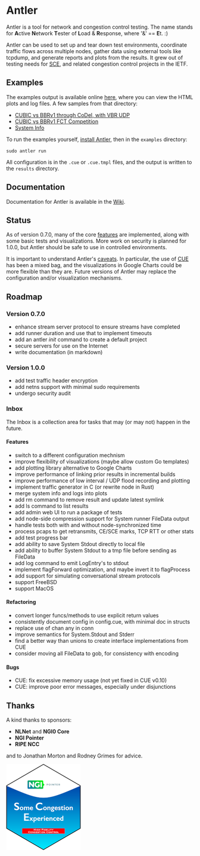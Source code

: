 # Antler

Antler is a tool for network and congestion control testing. The name stands for
**A**ctive **N**etwork **T**ester of **L**oad & **R**esponse, where '&' ==
**E**t. :)

Antler can be used to set up and tear down test environments, coordinate traffic
flows across multiple nodes, gather data using external tools like tcpdump, and
generate reports and plots from the results.  It grew out of testing needs for
[SCE](https://datatracker.ietf.org/doc/draft-morton-tsvwg-sce/), and related
congestion control projects in the IETF.

## Examples

The examples output is available online 
[here](https://www.heistp.net/antler/examples/latest), where you can view the
HTML plots and log files. A few samples from that directory:

* [CUBIC vs BBRv1 through CoDel, with VBR UDP](https://www.heistp.net/antler/examples/latest/vbrudp_timeseries.html)
* [CUBIC vs BBRv1 FCT Competition](https://www.heistp.net/antler/examples/latest/fct_fct.html)
* [System Info](https://www.heistp.net/antler/examples/latest/iperf3_sysinfo_antler.html)

To run the examples yourself, [install Antler](https://github.com/heistp/antler/wiki/Getting-Started#installation), then in the `examples` directory:
```
sudo antler run
```

All configuration is in the `.cue` or `.cue.tmpl` files, and the output is
written to the `results` directory.

## Documentation

Documentation for Antler is available in the [Wiki](wiki).

## Status

As of version 0.7.0, many of the core
[features](https://github.com/heistp/antler/wiki/#features) are implemented,
along with some basic tests and visualizations.  More work on security is
planned for 1.0.0, but Antler should be safe to use in controlled environments.

It is important to understand Antler's
[caveats](https://github.com/heistp/antler/wiki/#caveats).  In particular, the
use of [CUE](https://cuelang.org/) has been a mixed bag, and the visualizations
in Google Charts could be more flexible than they are.  Future versions of
Antler may replace the configuration and/or visualization mechanisms.

## Roadmap

### Version 0.7.0

- enhance stream server protocol to ensure streams have completed
- add runner duration and use that to implement timeouts
- add an antler _init_ command to create a default project
- secure servers for use on the Internet
- write documentation (in markdown)

### Version 1.0.0

- add test traffic header encryption
- add netns support with minimal sudo requirements
- undergo security audit

### Inbox

The Inbox is a collection area for tasks that may (or may not) happen in the
future.

#### Features

- switch to a different configuration mechnism
- improve flexibility of visualizations (maybe allow custom Go templates)
- add plotting library alternative to Google Charts
- improve performance of linking prior results in incremental builds
- improve performance of low interval / UDP flood recording and plotting
- implement traffic generator in C (or rewrite node in Rust)
- merge system info and logs into plots
- add rm command to remove result and update latest symlink
- add ls command to list results
- add admin web UI to run a package of tests
- add node-side compression support for System runner FileData output
- handle tests both with and without node-synchronized time
- process pcaps to get retransmits, CE/SCE marks, TCP RTT or other stats
- add test progress bar
- add ability to save System Stdout directly to local file
- add ability to buffer System Stdout to a tmp file before sending as FileData
- add log command to emit LogEntry's to stdout
- implement flagForward optimization, and maybe invert it to flagProcess
- add support for simulating conversational stream protocols
- support FreeBSD
- support MacOS

#### Refactoring

- convert longer funcs/methods to use explicit return values
- consistently document config in config.cue, with minimal doc in structs
- replace use of chan any in conn
- improve semantics for System.Stdout and Stderr
- find a better way than unions to create interface implementations from CUE
- consider moving all FileData to gob, for consistency with encoding

#### Bugs

- CUE: fix excessive memory usage (not yet fixed in CUE v0.10)
- CUE: improve poor error messages, especially under disjunctions

## Thanks

A kind thanks to sponsors:

* **NLNet** and **NGI0 Core**
* **NGI Pointer**
* **RIPE NCC**

and to Jonathan Morton and Rodney Grimes for advice.

![NGI SCE Sticker](/doc/img/ngi-sce-sticker-200x230.png "NGI SCE Sticker")
